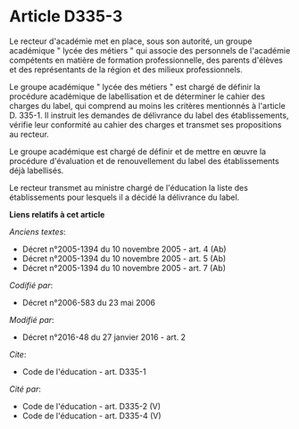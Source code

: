 # Article D335-3

Le recteur d'académie met en place, sous son autorité, un groupe académique " lycée des métiers " qui associe des personnels
de l'académie compétents en matière de formation professionnelle, des parents d'élèves et des représentants de la région et
des milieux professionnels. 

Le groupe académique " lycée des métiers " est chargé de définir la procédure académique de labellisation et de déterminer le
cahier des charges du label, qui comprend au moins les critères mentionnés à l'article D. 335-1. Il instruit les demandes de
délivrance du label des établissements, vérifie leur conformité au cahier des charges et transmet ses propositions au
recteur. 

Le groupe académique est chargé de définir et de mettre en œuvre la procédure d'évaluation et de renouvellement du label des
établissements déjà labellisés. 

Le recteur transmet au ministre chargé de l'éducation la liste des établissements pour lesquels il a décidé la délivrance du
label.

**Liens relatifs à cet article**

_Anciens textes_:

  - Décret n°2005-1394 du 10 novembre 2005 - art. 4 (Ab)
  - Décret n°2005-1394 du 10 novembre 2005 - art. 5 (Ab)
  - Décret n°2005-1394 du 10 novembre 2005 - art. 7 (Ab)

_Codifié par_:

  - Décret n°2006-583 du 23 mai 2006

_Modifié par_:

  - Décret n°2016-48 du 27 janvier 2016 - art. 2

_Cite_:

  - Code de l'éducation - art. D335-1

_Cité par_:

  - Code de l'éducation - art. D335-2 (V)
  - Code de l'éducation - art. D335-4 (V)
